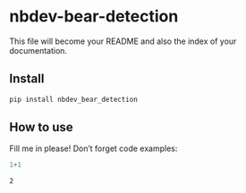 # nbdev-bear-detection


<!-- WARNING: THIS FILE WAS AUTOGENERATED! DO NOT EDIT! -->

This file will become your README and also the index of your
documentation.

## Install

``` sh
pip install nbdev_bear_detection
```

## How to use

Fill me in please! Don’t forget code examples:

``` python
1+1
```

    2
